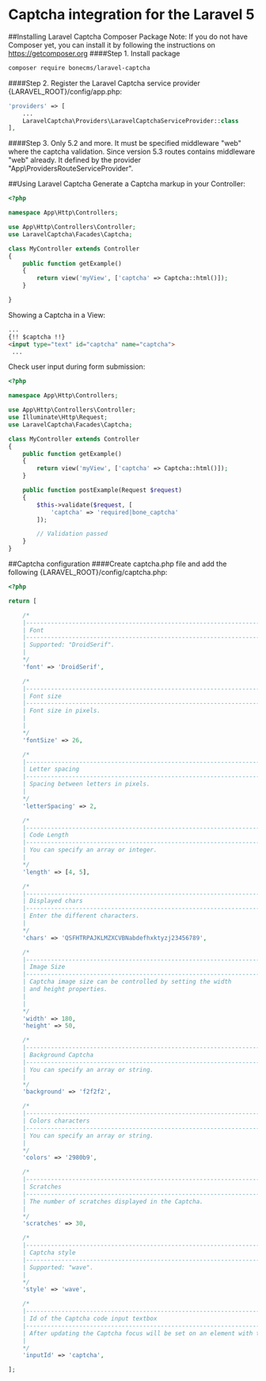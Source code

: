 # Captcha integration for the Laravel 5
##Installing Laravel Captcha Composer Package
Note: If you do not have Composer yet, you can install it by following the instructions on https://getcomposer.org
####Step 1. Install package
```bash
composer require bonecms/laravel-captcha
```
####Step 2. Register the Laravel Captcha service provider
{LARAVEL_ROOT}/config/app.php:
```php
'providers' => [
    ...
    LaravelCaptcha\Providers\LaravelCaptchaServiceProvider::class
],
```
####Step 3. Only 5.2 and more. 
It must be specified middleware "web" where the captcha validation.
Since version 5.3 routes contains middleware "web" already. It defined by the provider "App\ProvidersRouteServiceProvider".

##Using Laravel Captcha
Generate a Captcha markup in your Controller:
```php
<?php 

namespace App\Http\Controllers;

use App\Http\Controllers\Controller;
use LaravelCaptcha\Facades\Captcha;

class MyController extends Controller 
{
    public function getExample() 
    {
        return view('myView', ['captcha' => Captcha::html()]);
    }

}
```
Showing a Captcha in a View:
```html
...
{!! $captcha !!}
<input type="text" id="captcha" name="captcha">
 ...
```
Check user input during form submission:
```php
<?php 

namespace App\Http\Controllers;

use App\Http\Controllers\Controller;
use Illuminate\Http\Request;
use LaravelCaptcha\Facades\Captcha;

class MyController extends Controller 
{
    public function getExample() 
    {
        return view('myView', ['captcha' => Captcha::html()]);
    }

    public function postExample(Request $request)
    {
    	$this->validate($request, [
            'captcha' => 'required|bone_captcha'
        ]);

	    // Validation passed
    }
}
```
##Captcha configuration
####Create captcha.php file and add the following
{LARAVEL_ROOT}/config/captcha.php:
```php
<?php

return [

	/*
	|--------------------------------------------------------------------------
	| Font
	|--------------------------------------------------------------------------
	| Supported: "DroidSerif".
	|
	*/
	'font' => 'DroidSerif',

	/*
	|--------------------------------------------------------------------------
	| Font size
	|--------------------------------------------------------------------------
	| Font size in pixels.
	| 
	|
	*/
	'fontSize' => 26,

	/*
	|--------------------------------------------------------------------------
	| Letter spacing
	|--------------------------------------------------------------------------
	| Spacing between letters in pixels.
	|
	*/
	'letterSpacing' => 2,

	/*
	|--------------------------------------------------------------------------
	| Code Length
	|--------------------------------------------------------------------------
	| You can specify an array or integer.
	|
	*/
	'length' => [4, 5],

	/*
	|--------------------------------------------------------------------------
	| Displayed chars
	|--------------------------------------------------------------------------
	| Enter the different characters.
	|
	*/
	'chars' => 'QSFHTRPAJKLMZXCVBNabdefhxktyzj23456789',

	/*
	|--------------------------------------------------------------------------
	| Image Size
	|--------------------------------------------------------------------------
	| Captcha image size can be controlled by setting the width 
	| and height properties.
	| 
	|
	*/
	'width' => 180,
	'height' => 50,

	/*
	|--------------------------------------------------------------------------
	| Background Captcha
	|--------------------------------------------------------------------------
	| You can specify an array or string.
	|
	*/
	'background' => 'f2f2f2',

	/*
	|--------------------------------------------------------------------------
	| Colors characters
	|--------------------------------------------------------------------------
	| You can specify an array or string.
	|
	*/
	'colors' => '2980b9',

	/*
	|--------------------------------------------------------------------------
	| Scratches
	|--------------------------------------------------------------------------
	| The number of scratches displayed in the Captcha.
	|
	*/
	'scratches' => 30,

	/*
	|--------------------------------------------------------------------------
	| Captcha style
	|--------------------------------------------------------------------------
	| Supported: "wave".
	|
	*/
	'style' => 'wave',

	/*
	|--------------------------------------------------------------------------
	| Id of the Captcha code input textbox
	|--------------------------------------------------------------------------
	| After updating the Captcha focus will be set on an element with this id.
	|
	*/
	'inputId' => 'captcha',

];
```